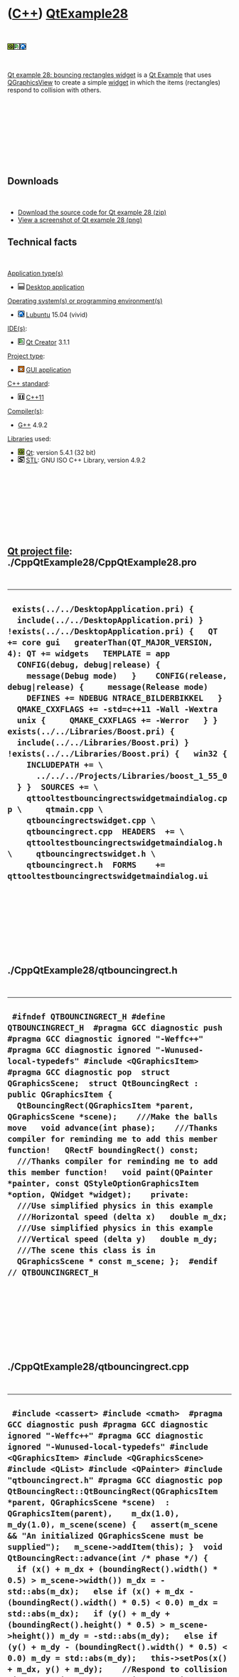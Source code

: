 
 

 

 

 

 

([C++](Cpp.md)) [QtExample28](CppQtExample28.md)
==================================================

 

![Qt](PicQt.png)![Qt
Creator](PicQtCreator.png)![Lubuntu](PicLubuntu.png)

 

[Qt example 28: bouncing rectangles widget](CppQtExample28.md) is a [Qt
Example](CppQtExample.md) that uses
[QGraphicsView](CppQGraphicsView.md) to create a simple
[widget](CppWidget.md) in which the items (rectangles) respond to
collision with others.

 

 

 

 

 

Downloads
---------

 

-   [Download the source code for Qt example
    28 (zip)](CppQtExample28.zip)
-   [View a screenshot of Qt example 28 (png)](CppQtExample28.png)

Technical facts
---------------

 

[Application type(s)](CppApplication.md)

-   ![Desktop](PicDesktop.png) [Desktop
    application](CppDesktopApplication.md)

[Operating system(s) or programming environment(s)](CppOs.md)

-   ![Lubuntu](PicLubuntu.png) [Lubuntu](CppLubuntu.md) 15.04 (vivid)

[IDE(s)](CppIde.md):

-   ![Qt Creator](PicQtCreator.png) [Qt Creator](CppQtCreator.md) 3.1.1

[Project type](CppQtProjectType.md):

-   ![GUI](PicGui.png) [GUI application](CppGuiApplication.md)

[C++ standard](CppStandard.md):

-   ![C++11](PicCpp11.png) [C++11](Cpp11.md)

[Compiler(s)](CppCompiler.md):

-   [G++](CppGpp.md) 4.9.2

[Libraries](CppLibrary.md) used:

-   ![Qt](PicQt.png) [Qt](CppQt.md): version 5.4.1 (32 bit)
-   ![STL](PicStl.png) [STL](CppStl.md): GNU ISO C++ Library, version
    4.9.2

 

 

 

 

 

[Qt project file](CppQtProjectFile.md): ./CppQtExample28/CppQtExample28.pro
----------------------------------------------------------------------------

 

  --------------------------------------------------------------------------------------------------------------------------------------------------------------------------------------------------------------------------------------------------------------------------------------------------------------------------------------------------------------------------------------------------------------------------------------------------------------------------------------------------------------------------------------------------------------------------------------------------------------------------------------------------------------------------------------------------------------------------------------------------------------------------------------------------------------------------------------------------------------------------------------------------------------------------------------------------------------------------------------------------------------
  ` exists(../../DesktopApplication.pri) {   include(../../DesktopApplication.pri) } !exists(../../DesktopApplication.pri) {   QT += core gui   greaterThan(QT_MAJOR_VERSION, 4): QT += widgets   TEMPLATE = app    CONFIG(debug, debug|release) {     message(Debug mode)   }    CONFIG(release, debug|release) {     message(Release mode)     DEFINES += NDEBUG NTRACE_BILDERBIKKEL   }    QMAKE_CXXFLAGS += -std=c++11 -Wall -Wextra    unix {     QMAKE_CXXFLAGS += -Werror   } }  exists(../../Libraries/Boost.pri) {   include(../../Libraries/Boost.pri) } !exists(../../Libraries/Boost.pri) {   win32 {     INCLUDEPATH += \       ../../../Projects/Libraries/boost_1_55_0   } }  SOURCES += \     qttooltestbouncingrectswidgetmaindialog.cpp \     qtmain.cpp \     qtbouncingrectswidget.cpp \     qtbouncingrect.cpp  HEADERS  += \     qttooltestbouncingrectswidgetmaindialog.h \     qtbouncingrectswidget.h \     qtbouncingrect.h  FORMS    += qttooltestbouncingrectswidgetmaindialog.ui`
  --------------------------------------------------------------------------------------------------------------------------------------------------------------------------------------------------------------------------------------------------------------------------------------------------------------------------------------------------------------------------------------------------------------------------------------------------------------------------------------------------------------------------------------------------------------------------------------------------------------------------------------------------------------------------------------------------------------------------------------------------------------------------------------------------------------------------------------------------------------------------------------------------------------------------------------------------------------------------------------------------------------

 

 

 

 

 

./CppQtExample28/qtbouncingrect.h
---------------------------------

 

  -----------------------------------------------------------------------------------------------------------------------------------------------------------------------------------------------------------------------------------------------------------------------------------------------------------------------------------------------------------------------------------------------------------------------------------------------------------------------------------------------------------------------------------------------------------------------------------------------------------------------------------------------------------------------------------------------------------------------------------------------------------------------------------------------------------------------------------------------------------------------------------------------------------------------------------------------------------------------------------------------------------
  ` #ifndef QTBOUNCINGRECT_H #define QTBOUNCINGRECT_H  #pragma GCC diagnostic push #pragma GCC diagnostic ignored "-Weffc++" #pragma GCC diagnostic ignored "-Wunused-local-typedefs" #include <QGraphicsItem> #pragma GCC diagnostic pop  struct QGraphicsScene;  struct QtBouncingRect : public QGraphicsItem {   QtBouncingRect(QGraphicsItem *parent, QGraphicsScene *scene);    ///Make the balls move   void advance(int phase);    ///Thanks compiler for reminding me to add this member function!   QRectF boundingRect() const;    ///Thanks compiler for reminding me to add this member function!   void paint(QPainter *painter, const QStyleOptionGraphicsItem *option, QWidget *widget);    private:   ///Use simplified physics in this example   ///Horizontal speed (delta x)   double m_dx;    ///Use simplified physics in this example   ///Vertical speed (delta y)   double m_dy;    ///The scene this class is in   QGraphicsScene * const m_scene; };  #endif // QTBOUNCINGRECT_H`
  -----------------------------------------------------------------------------------------------------------------------------------------------------------------------------------------------------------------------------------------------------------------------------------------------------------------------------------------------------------------------------------------------------------------------------------------------------------------------------------------------------------------------------------------------------------------------------------------------------------------------------------------------------------------------------------------------------------------------------------------------------------------------------------------------------------------------------------------------------------------------------------------------------------------------------------------------------------------------------------------------------------

 

 

 

 

 

./CppQtExample28/qtbouncingrect.cpp
-----------------------------------

 

  ----------------------------------------------------------------------------------------------------------------------------------------------------------------------------------------------------------------------------------------------------------------------------------------------------------------------------------------------------------------------------------------------------------------------------------------------------------------------------------------------------------------------------------------------------------------------------------------------------------------------------------------------------------------------------------------------------------------------------------------------------------------------------------------------------------------------------------------------------------------------------------------------------------------------------------------------------------------------------------------------------------------------------------------------------------------------------------------------------------------------------------------------------------------------------------------------------------------------------------------------------------------------------------------------------------------------------------------------------------------------------------------------------------------------------------------------------------------------------------------------------------------------------------------------------------------------------------------------------------------------------------------------------------------------------------------------------------------------------------------------------------------------------------------------------------------------------
  ` #include <cassert> #include <cmath>  #pragma GCC diagnostic push #pragma GCC diagnostic ignored "-Weffc++" #pragma GCC diagnostic ignored "-Wunused-local-typedefs" #include <QGraphicsItem> #include <QGraphicsScene> #include <QList> #include <QPainter> #include "qtbouncingrect.h" #pragma GCC diagnostic pop  QtBouncingRect::QtBouncingRect(QGraphicsItem *parent, QGraphicsScene *scene)  : QGraphicsItem(parent),    m_dx(1.0), m_dy(1.0), m_scene(scene) {   assert(m_scene && "An initialized QGraphicsScene must be supplied");   m_scene->addItem(this); }  void QtBouncingRect::advance(int /* phase */) {   if (x() + m_dx + (boundingRect().width() * 0.5) > m_scene->width()) m_dx = -std::abs(m_dx);   else if (x() + m_dx - (boundingRect().width() * 0.5) < 0.0) m_dx = std::abs(m_dx);   if (y() + m_dy + (boundingRect().height() * 0.5) > m_scene->height()) m_dy = -std::abs(m_dy);   else if (y() + m_dy - (boundingRect().width() * 0.5) < 0.0) m_dy = std::abs(m_dy);   this->setPos(x() + m_dx, y() + m_dy);    //Respond to collision with other item   const QList<QGraphicsItem *> others = collidingItems();   if (others.isEmpty()) return;   const QGraphicsItem * const other = others[0];   if (this->x() < other->x()) m_dx = -std::abs(m_dx);   else if (this->x() > other->x()) m_dx =  std::abs(m_dx);   if (this->y() < other->y()) m_dy = -std::abs(m_dy);   else if (this->y() > other->y()) m_dy =  std::abs(m_dy);   this->setPos(x() + m_dx, y() + m_dy);   this->setPos(x() + m_dx, y() + m_dy);  }  QRectF QtBouncingRect::boundingRect() const {   return QRectF(-16.0,-16.0,32.0,32.0); }  void QtBouncingRect::paint(   QPainter *painter,   const QStyleOptionGraphicsItem * /* option */,   QWidget * /* widget */) {   painter->drawRect(this->boundingRect()); }`
  ----------------------------------------------------------------------------------------------------------------------------------------------------------------------------------------------------------------------------------------------------------------------------------------------------------------------------------------------------------------------------------------------------------------------------------------------------------------------------------------------------------------------------------------------------------------------------------------------------------------------------------------------------------------------------------------------------------------------------------------------------------------------------------------------------------------------------------------------------------------------------------------------------------------------------------------------------------------------------------------------------------------------------------------------------------------------------------------------------------------------------------------------------------------------------------------------------------------------------------------------------------------------------------------------------------------------------------------------------------------------------------------------------------------------------------------------------------------------------------------------------------------------------------------------------------------------------------------------------------------------------------------------------------------------------------------------------------------------------------------------------------------------------------------------------------------------------

 

 

 

 

 

./CppQtExample28/qtbouncingrectswidget.h
----------------------------------------

 

  ---------------------------------------------------------------------------------------------------------------------------------------------------------------------------------------------------------------------------------------------------------------------------------------------------------------------------------------------------------------------------------------------------------------------------------------------------------------------------------------------------------------------------------
  ` #ifndef QTBOUNCINGRECTSWIDGET_H #define QTBOUNCINGRECTSWIDGET_H  #pragma GCC diagnostic push #pragma GCC diagnostic ignored "-Weffc++" #pragma GCC diagnostic ignored "-Wunused-local-typedefs" #include <QGraphicsView> #pragma GCC diagnostic pop  struct QGraphicsScene;  struct QtBouncingRectsWidget : public QGraphicsView {   QtBouncingRectsWidget(QWidget *parent = 0);     protected:   void resizeEvent(QResizeEvent *event);    private:   QGraphicsScene * const m_scene; };  #endif // QTBOUNCINGRECTSWIDGET_H`
  ---------------------------------------------------------------------------------------------------------------------------------------------------------------------------------------------------------------------------------------------------------------------------------------------------------------------------------------------------------------------------------------------------------------------------------------------------------------------------------------------------------------------------------

 

 

 

 

 

./CppQtExample28/qtbouncingrectswidget.cpp
------------------------------------------

 

  ----------------------------------------------------------------------------------------------------------------------------------------------------------------------------------------------------------------------------------------------------------------------------------------------------------------------------------------------------------------------------------------------------------------------------------------------------------------------------------------------------------------------------------------------------------------------------------------------------------------------------------------------------------------------------------------------------------------------------------------------------------------------------------------------------------------------------------------------------------------------------------------------------------------------------------------------------------------------------------------------------------------------------------------------------------------------------------------------------------------------------------------------------------------------------------------------------------
  ` #pragma GCC diagnostic push #pragma GCC diagnostic ignored "-Weffc++" #pragma GCC diagnostic ignored "-Wunused-local-typedefs" #include <QTimer> #include <QGraphicsScene> #include "qtbouncingrect.h" #include "qtbouncingrectswidget.h" #pragma GCC diagnostic pop  QtBouncingRectsWidget::QtBouncingRectsWidget(QWidget *parent)   : QGraphicsView(parent),     m_scene(new QGraphicsScene(this->rect(),this)) {   this->setScene(m_scene);    for (int i=0; i!=3; ++i)   {     QtBouncingRect * const ball = new QtBouncingRect(0,m_scene);     ball->setPos(       static_cast<double>((i - 1) * 32) + (0.5 * static_cast<double>(width())),       static_cast<double>((i - 1) * 32) + (0.5 * static_cast<double>(height())));   }    {     QTimer * const timer = new QTimer(this);     QObject::connect(timer,SIGNAL(timeout()),m_scene,SLOT(advance()));     timer->setInterval(20);     timer->start();   }    //Turn off the scrollbars, as they look ugly   this->setVerticalScrollBarPolicy(Qt::ScrollBarAlwaysOff);   this->setHorizontalScrollBarPolicy(Qt::ScrollBarAlwaysOff); }   void QtBouncingRectsWidget::resizeEvent(QResizeEvent *) {   m_scene->setSceneRect(this->rect()); }`
  ----------------------------------------------------------------------------------------------------------------------------------------------------------------------------------------------------------------------------------------------------------------------------------------------------------------------------------------------------------------------------------------------------------------------------------------------------------------------------------------------------------------------------------------------------------------------------------------------------------------------------------------------------------------------------------------------------------------------------------------------------------------------------------------------------------------------------------------------------------------------------------------------------------------------------------------------------------------------------------------------------------------------------------------------------------------------------------------------------------------------------------------------------------------------------------------------------------

 

 

 

 

 

./CppQtExample28/qtmain.cpp
---------------------------

 

  -------------------------------------------------------------------------------------------------------------------------------------------------------------------------------------------------------------------------------------------------------------------------------------------------------------------------------------------------------------------------------------------
  ` #pragma GCC diagnostic push #pragma GCC diagnostic ignored "-Weffc++" #pragma GCC diagnostic ignored "-Wunused-local-typedefs" #include <QApplication> #include "qttooltestbouncingrectswidgetmaindialog.h" #pragma GCC diagnostic pop  int main(int argc, char *argv[]) {   QApplication a(argc, argv);   QtToolTestBouncingRectsWidgetMainDialog w;   w.show();   return a.exec(); }`
  -------------------------------------------------------------------------------------------------------------------------------------------------------------------------------------------------------------------------------------------------------------------------------------------------------------------------------------------------------------------------------------------

 

 

 

 

 

./CppQtExample28/qttooltestbouncingrectswidgetmaindialog.h
----------------------------------------------------------

 

  ---------------------------------------------------------------------------------------------------------------------------------------------------------------------------------------------------------------------------------------------------------------------------------------------------------------------------------------------------------------------------------------------------------------------------------------------------------------------------------------------------------------------------------------------------------------------------------------------------------------------------------------------------------------------------------------------------------------------------------------------------------------------------------------------------------------------------------------------------------------------------------------------------------------------------------
  ` #ifndef QTTOOLTESTBOUNCINGRECTSWIDGETMAINDIALOG_H #define QTTOOLTESTBOUNCINGRECTSWIDGETMAINDIALOG_H  #pragma GCC diagnostic push #pragma GCC diagnostic ignored "-Weffc++" #pragma GCC diagnostic ignored "-Wunused-local-typedefs" #include <QDialog> #pragma GCC diagnostic pop  namespace Ui { class QtToolTestBouncingRectsWidgetMainDialog; }  class QtToolTestBouncingRectsWidgetMainDialog : public QDialog {     Q_OBJECT      public:   explicit QtToolTestBouncingRectsWidgetMainDialog(QWidget *parent = 0);   QtToolTestBouncingRectsWidgetMainDialog(const QtToolTestBouncingRectsWidgetMainDialog&) = delete;   QtToolTestBouncingRectsWidgetMainDialog& operator=(const QtToolTestBouncingRectsWidgetMainDialog&) = delete;   ~QtToolTestBouncingRectsWidgetMainDialog() noexcept;      private:     Ui::QtToolTestBouncingRectsWidgetMainDialog *ui; };  #endif // QTTOOLTESTBOUNCINGRECTSWIDGETMAINDIALOG_H`
  ---------------------------------------------------------------------------------------------------------------------------------------------------------------------------------------------------------------------------------------------------------------------------------------------------------------------------------------------------------------------------------------------------------------------------------------------------------------------------------------------------------------------------------------------------------------------------------------------------------------------------------------------------------------------------------------------------------------------------------------------------------------------------------------------------------------------------------------------------------------------------------------------------------------------------------

 

 

 

 

 

./CppQtExample28/qttooltestbouncingrectswidgetmaindialog.cpp
------------------------------------------------------------

 

  --------------------------------------------------------------------------------------------------------------------------------------------------------------------------------------------------------------------------------------------------------------------------------------------------------------------------------------------------------------------------------------------------------------------------------------------------------------------------------------------------------------------------------------------------------------------------------------------------------------------------------------------------------------------------------------------------
  ` #pragma GCC diagnostic push #pragma GCC diagnostic ignored "-Weffc++" #pragma GCC diagnostic ignored "-Wunused-local-typedefs" #include "qtbouncingrectswidget.h" #include "qttooltestbouncingrectswidgetmaindialog.h" #include "ui_qttooltestbouncingrectswidgetmaindialog.h" #pragma GCC diagnostic pop  QtToolTestBouncingRectsWidgetMainDialog::QtToolTestBouncingRectsWidgetMainDialog(QWidget *parent) :     QDialog(parent),     ui(new Ui::QtToolTestBouncingRectsWidgetMainDialog) {   ui->setupUi(this);   ui->layout->addWidget(new QtBouncingRectsWidget(this)); }  QtToolTestBouncingRectsWidgetMainDialog::~QtToolTestBouncingRectsWidgetMainDialog() noexcept {   delete ui; }`
  --------------------------------------------------------------------------------------------------------------------------------------------------------------------------------------------------------------------------------------------------------------------------------------------------------------------------------------------------------------------------------------------------------------------------------------------------------------------------------------------------------------------------------------------------------------------------------------------------------------------------------------------------------------------------------------------------

 

 

 

 

 

 

This page has been created by the [tool](Tools.md)
[CodeToHtml](ToolCodeToHtml.md)
